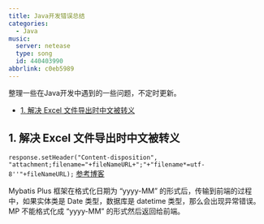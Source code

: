 ```yaml
---
title: Java开发错误总结
categories:
  - Java
music:
  server: netease
  type: song
  id: 440403990
abbrlink: c0eb5989
---
```


整理一些在Java开发中遇到的一些问题，不定时更新。

<!-- more -->

<!-- @import "[TOC]" {cmd="toc" depthFrom=2 depthTo=6 orderedList=true} -->

<!-- code_chunk_output -->

- [1. 解决 Excel 文件导出时中文被转义](#1-解决-excel-文件导出时中文被转义)

<!-- /code_chunk_output -->

## 1. 解决 Excel 文件导出时中文被转义

`response.setHeader("Content-disposition", "attachment;filename="+fileNameURL+";"+"filename*=utf-8''"+fileNameURL);`
[参考博客](https://blog.csdn.net/qq_28869233/article/details/87979552?spm=1035.2023.3001.6557&utm_medium=distribute.pc_relevant_bbs_down.none-task-blog-2~default~OPENSEARCH~default-6.nonecase&depth_1-utm_source=distribute.pc_relevant_bbs_down.none-task-blog-2~default~OPENSEARCH~default-6.nonecase
)

Mybatis Plus 框架在格式化日期为 “yyyy-MM” 的形式后，传输到前端的过程中，如果实体类是 Date 类型，数据库是 datetime 类型，那么会出现异常错误。MP 不能格式化成 “yyyy-MM” 的形式然后返回给前端。

